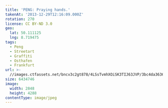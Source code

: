 ```yaml
---
title: 'PENG: Praying hands.'
takenAt: '2013-12-29T12:16:09.000Z'
rotation: 270
license: CC BY-ND 3.0
geo:
  lat: 50.111125
  lng: 8.719475
tags:
  - Peng
  - Streetart
  - Graffiti
  - Osthafen
  - Frankfurt
url: >-
  //images.ctfassets.net/bncv3c2gt878/4LSsTvmhXOiSK3TIJ63JVP/3bc4da36369ce30022e7882a87cbcbd8/peng-praying-hands_11625168875_o
size: 6434746
image:
  width: 2848
  height: 4288
contentType: image/jpeg
---
```


